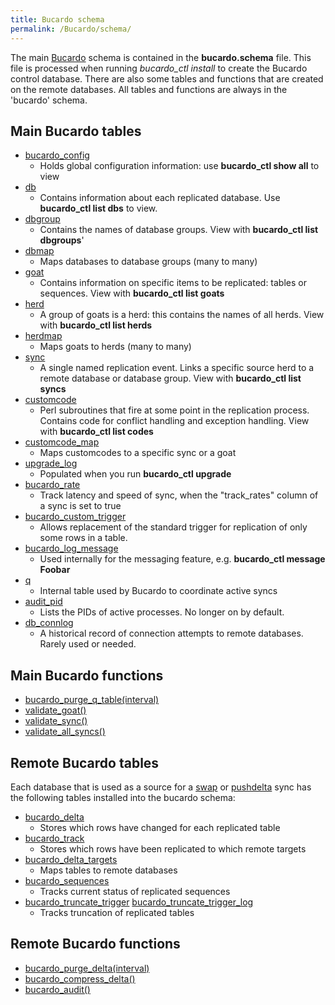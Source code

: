 ```yaml
---
title: Bucardo schema
permalink: /Bucardo/schema/
---
```


The main [Bucardo](/Bucardo "wikilink") schema is contained in the **bucardo.schema** file. This file is processed when running *bucardo_ctl install* to create the Bucardo control database. There are also some tables and functions that are created on the remote databases. All tables and functions are always in the 'bucardo' schema.

Main Bucardo tables
-------------------

-   [bucardo_config](/Bucardo/table/bucardo_config "wikilink")
    -   Holds global configuration information: use **bucardo_ctl show all** to view
-   [db](/Bucardo/table/db "wikilink")
    -   Contains information about each replicated database. Use **bucardo_ctl list dbs** to view.
-   [dbgroup](/Bucardo/table/dbgroup "wikilink")
    -   Contains the names of database groups. View with **bucardo_ctl list dbgroups**'
-   [dbmap](/Bucardo/table/dbmap "wikilink")
    -   Maps databases to database groups (many to many)
-   [goat](/Bucardo/table/goat "wikilink")
    -   Contains information on specific items to be replicated: tables or sequences. View with **bucardo_ctl list goats**
-   [herd](/Bucardo/table/herd "wikilink")
    -   A group of goats is a herd: this contains the names of all herds. View with **bucardo_ctl list herds**
-   [herdmap](/Bucardo/table/herdmap "wikilink")
    -   Maps goats to herds (many to many)
-   [sync](/Bucardo/table/sync "wikilink")
    -   A single named replication event. Links a specific source herd to a remote database or database group. View with **bucardo_ctl list syncs**
-   [customcode](/Bucardo/table/customcode "wikilink")
    -   Perl subroutines that fire at some point in the replication process. Contains code for conflict handling and exception handling. View with **bucardo_ctl list codes**
-   [customcode_map](/Bucardo/table/customcode_map "wikilink")
    -   Maps customcodes to a specific sync or a goat
-   [upgrade_log](/Bucardo/table/upgrade_log "wikilink")
    -   Populated when you run **bucardo_ctl upgrade**
-   [bucardo_rate](/Bucardo/table/bucardo_rate "wikilink")
    -   Track latency and speed of sync, when the "track_rates" column of a sync is set to true
-   [bucardo_custom_trigger](/Bucardo/table/bucardo_custom_trigger "wikilink")
    -   Allows replacement of the standard trigger for replication of only some rows in a table.
-   [bucardo_log_message](/Bucardo/table/bucardo_log_message "wikilink")
    -   Used internally for the messaging feature, e.g. **bucardo_ctl message Foobar**
-   [q](/Bucardo/table/q "wikilink")
    -   Internal table used by Bucardo to coordinate active syncs
-   [audit_pid](/Bucardo/table/audit_pid "wikilink")
    -   Lists the PIDs of active processes. No longer on by default.
-   [db_connlog](/Bucardo/table/db_connlog "wikilink")
    -   A historical record of connection attempts to remote databases. Rarely used or needed.

Main Bucardo functions
----------------------

-   [bucardo_purge_q_table(interval)](/Bucardo/function/bucardo_purge_q_table "wikilink")
-   [validate_goat()](/Bucardo/function/validate_goat "wikilink")
-   [validate_sync()](/Bucardo/function/validate_sync "wikilink")
-   [validate_all_syncs()](/Bucardo/function/validate_all_syncs "wikilink")

Remote Bucardo tables
---------------------

Each database that is used as a source for a [swap](/swap "wikilink") or [pushdelta](/pushdelta "wikilink") sync has the following tables installed into the bucardo schema:

-   [bucardo_delta](/Bucardo/table/bucardo_delta "wikilink")
    -   Stores which rows have changed for each replicated table
-   [bucardo_track](/Bucardo/table/bucardo_track "wikilink")
    -   Stores which rows have been replicated to which remote targets
-   [bucardo_delta_targets](/Bucardo/table/bucardo_delta_targets "wikilink")
    -   Maps tables to remote databases
-   [bucardo_sequences](/Bucardo/table/bucardo_sequences "wikilink")
    -   Tracks current status of replicated sequences
-   [bucardo_truncate_trigger](/Bucardo/table/bucardo_truncate_trigger "wikilink")
    [bucardo_truncate_trigger_log](/Bucardo/table/bucardo_truncate_trigger_log "wikilink")
    -   Tracks truncation of replicated tables

Remote Bucardo functions
------------------------

-   [bucardo_purge_delta(interval)](/Bucardo/function/bucardo_purge_delta "wikilink")
-   [bucardo_compress_delta()](/Bucardo/function/bucardo_compress_delta "wikilink")
-   [bucardo_audit()](/Bucardo/function/bucardo_audit "wikilink")
